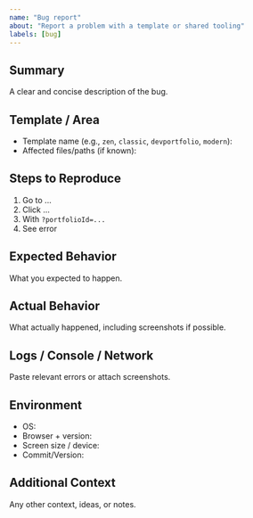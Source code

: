 ```yaml
---
name: "Bug report"
about: "Report a problem with a template or shared tooling"
labels: [bug]
---
```


## Summary

A clear and concise description of the bug.

## Template / Area

- Template name (e.g., `zen`, `classic`, `devportfolio`, `modern`):
- Affected files/paths (if known):

## Steps to Reproduce

1. Go to ...
2. Click ...
3. With `?portfolioId=...`
4. See error

## Expected Behavior

What you expected to happen.

## Actual Behavior

What actually happened, including screenshots if possible.

## Logs / Console / Network

Paste relevant errors or attach screenshots.

## Environment

- OS:
- Browser + version:
- Screen size / device:
- Commit/Version:

## Additional Context

Any other context, ideas, or notes.

